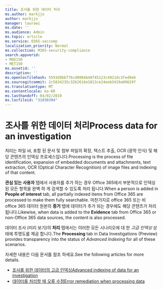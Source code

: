 ```yaml
---
title: 조사를 위한 데이터 처리
ms.author: markjjo
author: markjjo
manager: laurawi
ms.date: ''
ms.audience: Admin
ms.topic: article
ms.service: O365-seccomp
localization_priority: Normal
ms.collection: M365-security-compliance
search.appverid:
- MOE150
- MET150
ms.assetid: ''
description: ''
ms.openlocfilehash: 5593d9bbf76cd0004b48f45123c4921dc3fed9e6
ms.sourcegitcommit: 2c5834235c32b2616e1813ce24eeb3419a09629f
ms.translationtype: MT
ms.contentlocale: ko-KR
ms.lasthandoff: 04/02/2019
ms.locfileid: "31030394"
---
```

# <a name="process-data-for-an-investigation"></a><span data-ttu-id="a6f54-102">조사를 위한 데이터 처리</span><span class="sxs-lookup"><span data-stu-id="a6f54-102">Process data for an investigation</span></span>

<span data-ttu-id="a6f54-103">처리는 파일 id, 포함 된 문서 및 첨부 파일의 확장, 텍스트 추출, OCR (광학 인식) 및 해당 콘텐츠의 인덱싱 프로세스입니다.</span><span class="sxs-lookup"><span data-stu-id="a6f54-103">Processing is the process of file identification, expansion of embedded documents and attachments, text extraction, OCR (Optical Character Recognition) of image files and indexing of that content.</span></span>  

<span data-ttu-id="a6f54-104">**관심 있는 사용자** 탭에서 사용자를 추가 하는 경우 Office 365에서 부분적으로 인덱싱된 모든 항목을 완벽 하 게 검색할 수 있도록 처리 됩니다.</span><span class="sxs-lookup"><span data-stu-id="a6f54-104">When a person is added in **People of interest** tab, all partially indexed items from Office 365 are processed to make them fully searchable.</span></span>  <span data-ttu-id="a6f54-105">마찬가지로 office 365 또는 비 office 365 데이터 원본의 **증거** 탭에 데이터가 추가 되는 경우에도 해당 콘텐츠가 처리 됩니다.</span><span class="sxs-lookup"><span data-stu-id="a6f54-105">Likewise, when data is added to the **Evidence** tab from Office 365 or non-Office 365 data sources, the content is also processed.</span></span>

<span data-ttu-id="a6f54-106">데이터 조사 (미리 보기)의 **처리** 탭에서는 이러한 모든 시나리오에 대 한 *고급 인덱싱* 상태에 투명도를 제공 합니다.</span><span class="sxs-lookup"><span data-stu-id="a6f54-106">The **Processing** tab in Data Investigations (Preview) provides transparency into the status of *Advanced Indexing* for all of these scenarios.</span></span>

<span data-ttu-id="a6f54-107">자세한 내용은 다음 문서를 참조 하세요.</span><span class="sxs-lookup"><span data-stu-id="a6f54-107">See the following articles for more details.</span></span>

- [<span data-ttu-id="a6f54-108">조사를 위한 데이터의 고급 인덱싱</span><span class="sxs-lookup"><span data-stu-id="a6f54-108">Advanced indexing of data for an investigation</span></span>](index-data-people-of-interest.md)
- [<span data-ttu-id="a6f54-109">데이터를 처리할 때 오류 수정</span><span class="sxs-lookup"><span data-stu-id="a6f54-109">Error remediation when processing data</span></span>](error-remediation.md)
